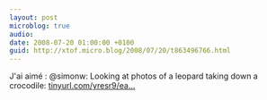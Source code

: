 ```yaml
---
layout: post
microblog: true
audio: 
date: 2008-07-20 01:00:00 +0100
guid: http://xtof.micro.blog/2008/07/20/t863496766.html
---
```

J'ai aimé :  @simonw: Looking at photos of a leopard taking down a crocodile: [tinyurl.com/yresr9/ea...](http://tinyurl.com/yresr9/earth/2008/07/18/ealeopard118.xml)
